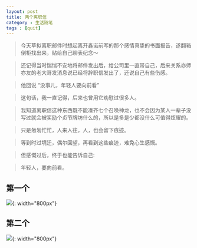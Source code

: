 ```yaml
---
layout: post
title: 两个离职信
category : 生活随笔
tags : [quit]
---
```


>今天草拟离职邮件时想起离开鑫诺前写的那个感情真挚的书面报告，遂翻箱倒柜找出来，贴给自己聊表纪念～

>还记得当时惴惴不安地将邮件发出后，给公司里一直带自己，后来关系亦师亦友的老大哥发消息说已经将辞职信发出了，还说自己有些伤感。

>他回说 “没事儿，年轻人要向前看”

>这句话，我一直记得，后来也曾用它劝慰过很多人。

>我知道离职信这种东西既不能凑齐七个召唤神龙，也不会因为某人一辈子没写过就会被奖励个贞节牌坊什么的，所以是多是少都没什么可值得炫耀的。

>只是匆匆忙忙，人来人往，人，也会留下痕迹。

>等到时过境迁，偶尔回望，再看到这些痕迹，难免心生感慨。

>但感慨过后，终于也能告诉自己:

>年轻人，要向前看。


## 第一个


![](   https://themeiwu.com/img/life/life20190305.PNG){: width="800px"}

## 第二个


![](   https://themeiwu.com/img/life/life2019030501.PNG){: width="800px"}
